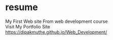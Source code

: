 # resume
My First Web site From web development course
<br/>
Visit My Portfolio Site <br>
https://dipakmuthe.github.io/Web_Development/

